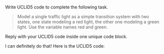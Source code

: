 Write UCLID5 code to complete the following task.

> Model a single traffic light as a simple transition system with two states, one state modeling a red light, the other one modeling a green light. Use the variable names red and green.

Reply with your UCLID5 code inside one unique code block.

I can definitely do that! Here is the UCLID5 code:
```
